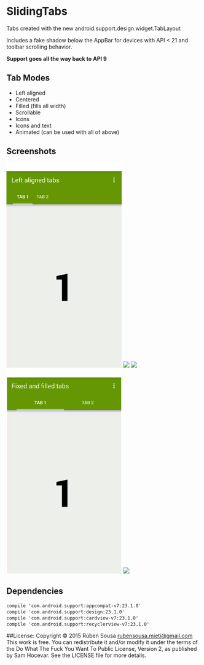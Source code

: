 # SlidingTabs

Tabs created with the new android.support.design.widget.TabLayout

Includes a fake shadow below the AppBar for devices with API < 21 and toolbar scrolling behavior.

**Support goes all the way back to API 9**

## Tab Modes

- Left aligned
- Centered
- Filled (fills all width)
- Scrollable
- Icons
- Icons and text
- Animated (can be used with all of above)

## Screenshots
<img src="screenshots/left_aligned.gif" width="300"> <img src="screenshots/scrolling.gif" width="300">
<img src="screenshots/centered.gif" width="300"> <img src="screenshots/filled.gif" width="300"> <img src="screenshots/scrollable.gif" width="300">

## Dependencies

    compile 'com.android.support:appcompat-v7:23.1.0'
    compile 'com.android.support:design:23.1.0'
    compile 'com.android.support:cardview-v7:23.1.0'
    compile 'com.android.support:recyclerview-v7:23.1.0'
    
##License:
    Copyright © 2015 Rúben Sousa <rubensousa.mieti@gmail.com>
    This work is free. You can redistribute it and/or modify it under the terms
    of the Do What The Fuck You Want To Public License, Version 2, as published by Sam Hocevar.
    See the LICENSE file for more details.

